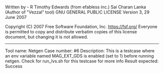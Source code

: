 Written by - 
R Timothy Edwards (from efabless inc.)
Sai Charan Lanka (Author of "Vezzal" tool)
GNU GENERAL PUBLIC LICENSE
Version 3, 29 June 2007

Copyright (C) 2007 Free Software Foundation, Inc. <https://fsf.org/>
Everyone is permitted to copy and distribute verbatim copies
of this license document, but changing it is not allowed.

-----

Tool name: Netgen
Case number: #6
Description: 
This is a testcase where an env variable named MAG_EXT_GDS is enabled (set to 1) before running netgen.
Check for run_lvs.sh for this testcase for more info
Result expected: Success